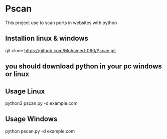 # Pscan
This project use to scan ports in websites with python

## Installion linux & windows
git clone https://github.com/Mohamed-060/Pscan.git

## you should download python in your pc windows or linux

## Usage Linux
python3 pscan.py -d example.com

## Usage Windows
python pscan.py -d example.com

